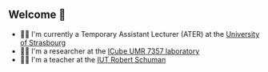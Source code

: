 ## Welcome 👋

<!--
**Romain96/Romain96** is a ✨ _special_ ✨ repository because its `README.md` (this file) appears on your GitHub profile.
-->

- 👨‍💻 I'm currently a Temporary Assistant Lecturer (ATER) at the [University of Strasbourg](https://www.unistra.fr/)
- 👨‍🔬 I'm a researcher at the [ICube UMR 7357 laboratory](https://icube.unistra.fr/)
- 👨‍🏫 I'm a teacher at the [IUT Robert Schuman](https://iutrs.unistra.fr/)
